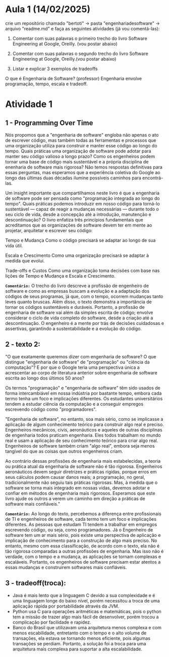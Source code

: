 # Aula 1 (14/02/2025)
crie um repositório chamado "bertoti" -> pasta "engenhariadesoftware" -> arquivo "readme.md" e faça as seguintes atividades (já vou comentá-las):
 
1. Comentar com suas palavras o primeiro trecho do livro Software Engineering at Google, Oreilly. (vou postar abaixo)
 
2. Comentar com suas palavras o segundo trecho do livro Software Engineering at Google, Oreilly.(vou postar abaixo)
 
3. Listar e explicar 3 exemplos de tradeoffs

O que é Engenharia de Software? (professor)
Engenharia envolve programação, tempo, escala e tradeoff.

# Atividade 1 
## 1 - Programming Over Time
Nós propomos que a "engenharia de software" engloba não apenas o ato de escrever código, mas também todas as ferramentas e processos que uma organização utiliza para construir e manter esse código ao longo do tempo. Quais práticas uma organização de software pode adotar para manter seu código valioso a longo prazo? Como os engenheiros podem tornar uma base de código mais sustentável e a própria disciplina de enenharia de software mais rigorosa? Não temos respostas definitivas para essas perguntas, mas esperamos que a experiência coletiva do Google ao longo das últimas duas décadas ilumine possíveis caminhos para encontrá-las.

Um insight importante que compartilhamos neste livro é que a engenharia de software pode ser pensada como "programação integrada ao longo do tempo". Quais práticas podemos introduzir em nosso código para torná-lo sustentável — capaz de reagir a mudanças necessárias — durante todo o seu ciclo de vida, desde a concepção até a introdução, manutenção e descontinuação?
O livro enfatiza três princípios fundamentais que acreditamos que as organizações de software devem ter em mente ao projetar, arquitetar e escrever seu código:

Tempo e Mudança
Como o código precisará se adaptar ao longo de sua vida útil.

Escala e Crescimento
Como uma organização precisará se adaptar à medida que evolui.

Trade-offs e Custos
Como uma organização toma decisões com base nas lições de Tempo e Mudança e Escala e Crescimento.

**`Comentário:`** O trecho do livro descreve a profissão de engenheiro de software e como as empresas buscam a evolução e a adaptação dos códigos de seus programas, já que, com o tempo, ocorrem mudanças tanto leves quanto bruscas. Além disso, o texto demonstra a importância de tornar os códigos sustentáveis e duráveis.
Portanto, a profissão de engenharia de software vai além da simples escrita de código; envolve considerar o ciclo de vida completo do software, desde a criação até a descontinuação. O engenheiro é a mente por trás de decisões cuidadosas e assertivas, garantindo a sustentabilidade e a evolução do código.

## 2 - texto 2:
"O que exatamente queremos dizer com engenharia de software? O que distingue "engenharia de software" de "programação" ou "ciência da computação"? E por que o Google teria uma perspectiva única a acrescentar ao corpo de literatura anterior sobre engenharia de software escrita ao longo dos últimos 50 anos?

Os termos "programação" e "engenharia de software" têm sido usados de forma intercambiável em nossa indústria por bastante tempo, embora cada termo tenha um foco e implicações diferentes. Os estudantes universitários tendem a estudar ciência da computação e a conseguir empregos escrevendo código como "programadores".

"Engenharia de software", no entanto, soa mais sério, como se implicasse a aplicação de algum conhecimento teórico para construir algo real e preciso. Engenheiros mecânicos, civis, aeronáuticos e aqueles de outras disciplinas de engenharia todos praticam engenharia. Eles todos trabalham no mundo real e usam a aplicação de seu conhecimento teórico para criar algo real. Engenheiros de software também criam "algo real", embora seja menos tangível do que as coisas que outros engenheiros criam.

Ao contrário dessas profissões de engenharia mais estabelecidas, a teoria ou prática atual da engenharia de software não é tão rigorosa. Engenheiros aeronáuticos devem seguir diretrizes e práticas rígidas, porque erros em seus cálculos podem causar danos reais; a programação, no geral, tradicionalmente não seguiu tais práticas rigorosas. Mas, à medida que o software se torna mais integrado em nossas vidas, devemos adotar e confiar em métodos de engenharia mais rigorosos. Esperamos que este livro ajude os outros a verem um caminho em direção a práticas de software mais confiáveis."

**`Comentário:`** 
Ao longo do texto, percebemos a diferença entre profissionais de TI e engenheiros de software, cada termo tem um foco e implicações diferentes. As pessoas que estudam TI tendem a trabalhar em empregos escrevendo código, ou seja, como programadores. Já o Engenheiro de software tem um ar mais sério, pois existe uma perspectiva de aplicação e implicação de conhecimento para a construção de algo mais preciso. No entanto, mesmo com essa classificação, de acordo com o texto, ela não é tão rigorosa comparadas a outras profissões de engenharia. Mas isso não é verdade, com o tempo e a mudança, as aplicações se tornam complexas e escaláveis. 
Portanto, os engenheiros de software precisam estar atentos a essas mudanças e construirem softwares mais confiáveis. 

## 3 - tradeoff(troca):
- Java é mais lento que a linguagem C devido a sua complexidade e é uma linguagem longe do baixo nível, porém necessitou a troca de uma aplicação rápida por portabilidade através da JVM.
- Python usa C para operações aritméticas e matemáticas, pois o python tem a missão de trazer algo mais fácil de desenvolver, porém trocou a complicação por facilidade e rapidez.
- Banco do Brasil que utilizavam uma arquitetura menos complexa e com menos escabilidade, entretanto com o tempo e o alto volume de transações, ela estava se tornando menos eficiente, pois algumas transações se perdiam. Portanto, a solução foi a troca para uma arquitetura mais complexa para suportar a alta escalabilidade.
